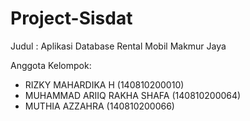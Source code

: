 # Project-Sisdat

Judul : Aplikasi Database Rental Mobil Makmur Jaya

Anggota Kelompok:
* RIZKY MAHARDIKA H          (140810200010)
* MUHAMMAD ARIIQ RAKHA SHAFA (140810200064)
* MUTHIA AZZAHRA             (140810200066)